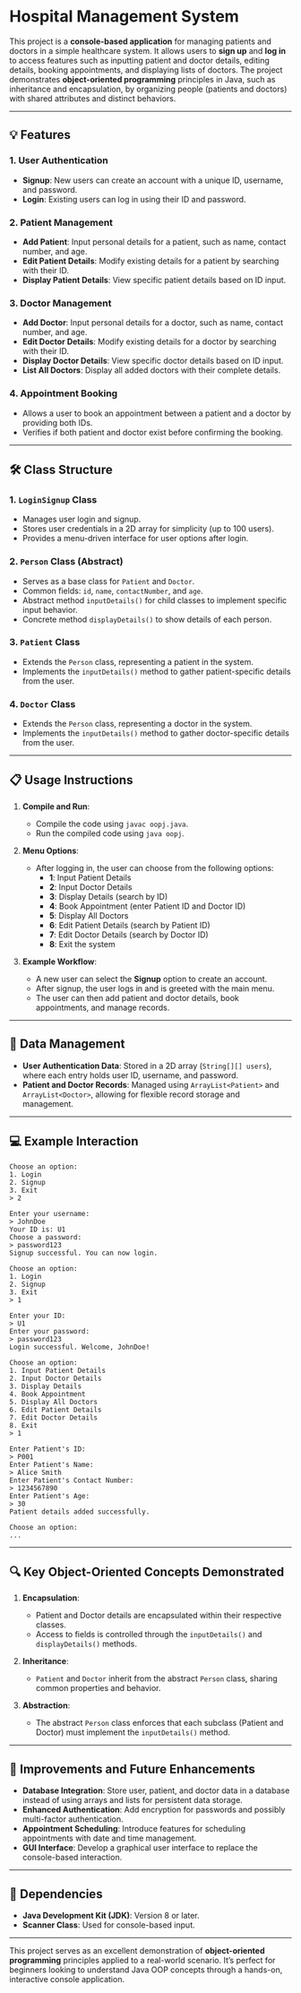 # Hospital Management System

This project is a **console-based application** for managing patients and doctors in a simple healthcare system. It allows users to **sign up** and **log in** to access features such as inputting patient and doctor details, editing details, booking appointments, and displaying lists of doctors. The project demonstrates **object-oriented programming** principles in Java, such as inheritance and encapsulation, by organizing people (patients and doctors) with shared attributes and distinct behaviors.

---

## 💡 Features

### 1. **User Authentication**
   - **Signup**: New users can create an account with a unique ID, username, and password.
   - **Login**: Existing users can log in using their ID and password.

### 2. **Patient Management**
   - **Add Patient**: Input personal details for a patient, such as name, contact number, and age.
   - **Edit Patient Details**: Modify existing details for a patient by searching with their ID.
   - **Display Patient Details**: View specific patient details based on ID input.

### 3. **Doctor Management**
   - **Add Doctor**: Input personal details for a doctor, such as name, contact number, and age.
   - **Edit Doctor Details**: Modify existing details for a doctor by searching with their ID.
   - **Display Doctor Details**: View specific doctor details based on ID input.
   - **List All Doctors**: Display all added doctors with their complete details.

### 4. **Appointment Booking**
   - Allows a user to book an appointment between a patient and a doctor by providing both IDs.
   - Verifies if both patient and doctor exist before confirming the booking.

---

## 🛠️ Class Structure

### 1. **`LoginSignup` Class**
   - Manages user login and signup.
   - Stores user credentials in a 2D array for simplicity (up to 100 users).
   - Provides a menu-driven interface for user options after login.

### 2. **`Person` Class (Abstract)**
   - Serves as a base class for `Patient` and `Doctor`.
   - Common fields: `id`, `name`, `contactNumber`, and `age`.
   - Abstract method `inputDetails()` for child classes to implement specific input behavior.
   - Concrete method `displayDetails()` to show details of each person.

### 3. **`Patient` Class**
   - Extends the `Person` class, representing a patient in the system.
   - Implements the `inputDetails()` method to gather patient-specific details from the user.

### 4. **`Doctor` Class**
   - Extends the `Person` class, representing a doctor in the system.
   - Implements the `inputDetails()` method to gather doctor-specific details from the user.

---

## 📋 Usage Instructions

1. **Compile and Run**:
   - Compile the code using `javac oopj.java`.
   - Run the compiled code using `java oopj`.

2. **Menu Options**:
   - After logging in, the user can choose from the following options:
     - **1**: Input Patient Details
     - **2**: Input Doctor Details
     - **3**: Display Details (search by ID)
     - **4**: Book Appointment (enter Patient ID and Doctor ID)
     - **5**: Display All Doctors
     - **6**: Edit Patient Details (search by Patient ID)
     - **7**: Edit Doctor Details (search by Doctor ID)
     - **8**: Exit the system

3. **Example Workflow**:
   - A new user can select the **Signup** option to create an account.
   - After signup, the user logs in and is greeted with the main menu.
   - The user can then add patient and doctor details, book appointments, and manage records.

---

## 💾 Data Management

- **User Authentication Data**: Stored in a 2D array (`String[][] users`), where each entry holds user ID, username, and password.
- **Patient and Doctor Records**: Managed using `ArrayList<Patient>` and `ArrayList<Doctor>`, allowing for flexible record storage and management.
  
---

## 💻 Example Interaction

```
Choose an option:
1. Login
2. Signup
3. Exit
> 2

Enter your username:
> JohnDoe
Your ID is: U1
Choose a password:
> password123
Signup successful. You can now login.

Choose an option:
1. Login
2. Signup
3. Exit
> 1

Enter your ID:
> U1
Enter your password:
> password123
Login successful. Welcome, JohnDoe!

Choose an option:
1. Input Patient Details
2. Input Doctor Details
3. Display Details
4. Book Appointment
5. Display All Doctors
6. Edit Patient Details
7. Edit Doctor Details
8. Exit
> 1

Enter Patient's ID:
> P001
Enter Patient's Name:
> Alice Smith
Enter Patient's Contact Number:
> 1234567890
Enter Patient's Age:
> 30
Patient details added successfully.

Choose an option:
...
```

---

## 🔍 Key Object-Oriented Concepts Demonstrated

1. **Encapsulation**:
   - Patient and Doctor details are encapsulated within their respective classes.
   - Access to fields is controlled through the `inputDetails()` and `displayDetails()` methods.

2. **Inheritance**:
   - `Patient` and `Doctor` inherit from the abstract `Person` class, sharing common properties and behavior.

3. **Abstraction**:
   - The abstract `Person` class enforces that each subclass (Patient and Doctor) must implement the `inputDetails()` method.

---

## 🔧 Improvements and Future Enhancements

- **Database Integration**: Store user, patient, and doctor data in a database instead of using arrays and lists for persistent data storage.
- **Enhanced Authentication**: Add encryption for passwords and possibly multi-factor authentication.
- **Appointment Scheduling**: Introduce features for scheduling appointments with date and time management.
- **GUI Interface**: Develop a graphical user interface to replace the console-based interaction.

---

## 📝 Dependencies

- **Java Development Kit (JDK)**: Version 8 or later.
- **Scanner Class**: Used for console-based input.

---

This project serves as an excellent demonstration of **object-oriented programming** principles applied to a real-world scenario. It’s perfect for beginners looking to understand Java OOP concepts through a hands-on, interactive console application.
